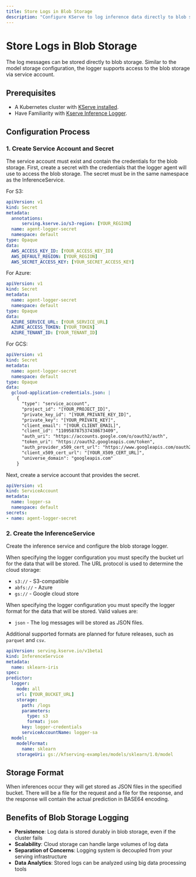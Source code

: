 ```yaml
---
title: Store Logs in Blob Storage
description: "Configure KServe to log inference data directly to blob storage"
---
```


# Store Logs in Blob Storage

The log messages can be stored directly to blob storage. Similar to the model storage configuration, the logger supports
access to the blob storage via service account.

## Prerequisites
- A Kubernetes cluster with [KServe installed](../../../getting-started/quickstart-guide.md).
- Have Familiarity with [Kserve Inference Logger](./basic-logger.md).

## Configuration Process

### 1. Create Service Account and Secret

The service account must exist and contain the credentials for the blob storage. First, create a secret with the credentials that the logger agent will use to access the blob storage. The secret must be in the same namespace as the InferenceService.

For S3:
```yaml
apiVersion: v1
kind: Secret
metadata:
  annotations:
      serving.kserve.io/s3-region: [YOUR_REGION]
  name: agent-logger-secret
  namespace: default
type: Opaque
data:
  AWS_ACCESS_KEY_ID: [YOUR_ACCESS_KEY_ID]
  AWS_DEFAULT_REGION: [YOUR_REGION]
  AWS_SECRET_ACCESS_KEY: [YOUR_SECRET_ACCESS_KEY]
```

For Azure:
```yaml
apiVersion: v1
kind: Secret
metadata:
  name: agent-logger-secret
  namespace: default
type: Opaque
data:
  AZURE_SERVICE_URL: [YOUR_SERVICE_URL]
  AZURE_ACCESS_TOKEN: [YOUR_TOKEN]
  AZURE_TENANT_ID: [YOUR_TENANT_ID]
```

For GCS:
```yaml
apiVersion: v1
kind: Secret
metadata:
  name: agent-logger-secret
  namespace: default
type: Opaque
data:
  gcloud-application-credentials.json: |
    {
      "type": "service_account",
      "project_id": "[YOUR_PROJECT_ID]",
      "private_key_id": "[YOUR_PRIVATE_KEY_ID]",
      "private_key": "[YOUR_PRIVATE_KEY]",
      "client_email": "[YOUR_CLIENT_EMAIL]",
      "client_id": "110958787537438673409",
      "auth_uri": "https://accounts.google.com/o/oauth2/auth",
      "token_uri": "https://oauth2.googleapis.com/token",
      "auth_provider_x509_cert_url": "https://www.googleapis.com/oauth2/v1/certs",
      "client_x509_cert_url": "[YOUR_X509_CERT_URL]",
      "universe_domain": "googleapis.com"
    }
```


Next, create a service account that provides the secret.

```yaml
apiVersion: v1
kind: ServiceAccount
metadata:
  name: logger-sa
  namespace: default
secrets:
- name: agent-logger-secret
```

### 2. Create the InferenceService

Create the inference service and configure the blob storage logger.

When specifying the logger configuration you must specify the bucket url for the data that will be stored. The URL protocol is used to determine the cloud storage:
- `s3://` - S3-compatible
- `abfs://` - Azure
- `gs://` - Google cloud store

When specifying the logger configuration you must specify the logger format for the data that will be stored. Valid values are:
- `json` - The log messages will be stored as JSON files.

Additional supported formats are planned for future releases, such as `parquet` and `csv`.


```yaml
apiVersion: serving.kserve.io/v1beta1
kind: InferenceService
metadata:
  name: sklearn-iris
spec:
predictor:
  logger:
    mode: all
    url: [YOUR_BUCKET_URL]
    storage:
      path: /logs
      parameters:
        type: s3
        format: json
      key: logger-credentials
      serviceAccountName: logger-sa
  model:
    modelFormat:
      name: sklearn
    storageUri: gs://kfserving-examples/models/sklearn/1.0/model
```

## Storage Format

When inferences occur they will get stored as JSON files in the specified bucket. There will be a file for the request and a file for the response, and the response will contain the actual prediction in BASE64 encoding.

## Benefits of Blob Storage Logging

- **Persistence**: Log data is stored durably in blob storage, even if the cluster fails
- **Scalability**: Cloud storage can handle large volumes of log data
- **Separation of Concerns**: Logging system is decoupled from your serving infrastructure
- **Data Analytics**: Stored logs can be analyzed using big data processing tools
